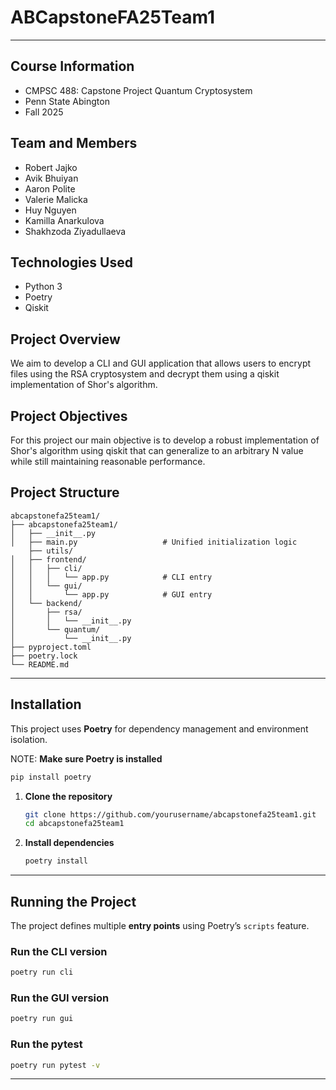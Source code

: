 # ABCapstoneFA25Team1

---

## Course Information
- CMPSC 488: Capstone Project Quantum Cryptosystem
- Penn State Abington
- Fall 2025

## Team and Members
- Robert Jajko
- Avik Bhuiyan
- Aaron Polite
- Valerie Malicka
- Huy Nguyen
- Kamilla Anarkulova
- Shakhzoda Ziyadullaeva

## Technologies Used
- Python 3
- Poetry
- Qiskit

## Project Overview
We aim to develop a CLI and GUI application that allows users to encrypt files using the RSA cryptosystem and decrypt them using a qiskit implementation of Shor's algorithm.

## Project Objectives
For this project our main objective is to develop a robust implementation of Shor's algorithm using qiskit that can generalize to an arbitrary N value while still maintaining reasonable performance.

## Project Structure

```
abcapstonefa25team1/
├── abcapstonefa25team1/
│   ├── __init__.py
│   ├── main.py                   # Unified initialization logic
    ├── utils/
│   ├── frontend/
│   │   ├── cli/
│   │   │   └── app.py            # CLI entry
│   │   └── gui/
│   │       └── app.py            # GUI entry
│   └── backend/
│       ├── rsa/
│       │   └── __init__.py
│       └── quantum/
│           └── __init__.py
├── pyproject.toml
├── poetry.lock
└── README.md
```

---

## Installation

This project uses **Poetry** for dependency management and environment isolation.

NOTE: **Make sure Poetry is installed**
   ```bash
   pip install poetry
   ```

1. **Clone the repository**
   ```bash
   git clone https://github.com/yourusername/abcapstonefa25team1.git
   cd abcapstonefa25team1
   ```

2. **Install dependencies**
   ```bash
   poetry install
   ```

---

## Running the Project

The project defines multiple **entry points** using Poetry’s `scripts` feature.

### Run the CLI version
```bash
poetry run cli
```

### Run the GUI version
```bash
poetry run gui
```
### Run the pytest
```bash
poetry run pytest -v
```

---
